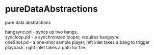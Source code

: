 # pureDataAbstractions
pure data abstractions 

bangsync.pd - syncs up two bangs. <br>
syncloop.pd - a synchronized looper, requires bangsync. <br>
oneShot.pd - a one-shot sample player, left inlet takes a bang to trigger playback, right inlet takes a path for file.
